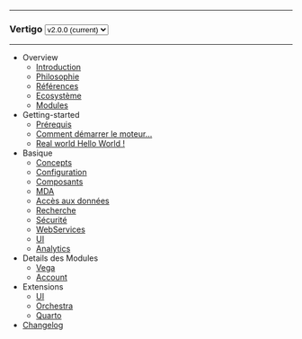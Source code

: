 <hr/>
	<h3 class="q-version-select">
	Vertigo  
	<select id="versions" onchange="javascript:location.href=this.value+location.hash">
    <option value="/vertigo-docs/">v2.0.0 (current)</option>
    <!-- <option value="/vertigo-docs/v2.0.0/">v2.0.0</option> -->
  </select>
  <script>
	$( document ).ready(function() {
		var $select = $('#versions');
		  $.ajax({
			url: 'https://api.github.com/repos/vertigo-io/vertigo-docs/tags',
		  }).then(function(options) {
			var i = 0;
			options.map(function(option) {
			  var $option = $('<option>');
			
			  $option
				.val('/vertigo-docs/'+(i>0)?option['name']:'')
				.text(option['name']+(i>0)?'':' (current)');          
			  $select.append($option);
			  i++;
			});
			var extractFromLocation = window.location.href.substring(window.location.origin.length,window.location.href.indexOf('/#/')+1);
			if(extractFromLocation.includes('draft')) {
			  $select.append('<option selected value="/vertigo-docs/draft/">draft</option>');
			}
			$select.val(extractFromLocation);			
		  });
		});
  </script>
	</h3>
<hr/>

- Overview
  - [Introduction](overview/introduction.md)
  - [Philosophie](overview/philosophie.md)
  - [Références](overview/references.md)
  - [Ecosystème](overview/ecosystem.md)
  - [Modules](overview/modules.md)
- Getting-started
  - [Prérequis](getting-started/requirements.md)  
  - [Comment démarrer le moteur...](getting-started/helloworld.md)
  - [Real world Hello World !](getting-started/realworld_helloworld.md)  
- Basique
  - [Concepts](basic/concepts.md)
  - [Configuration](basic/configuration.md)
  - [Composants](basic/composants.md)
  - [MDA](basic/mda.md)
  - [Accès aux données](basic/dao.md)
  - [Recherche](basic/recherche.md)
  - [Sécurité](basic/securite.md)
  - [WebServices](basic/webservices.md)
  - [UI](basic/ui.md)
  - [Analytics](basic/analytics.md)
- Details des Modules
  - [Vega](advanced/vega.md)
  - [Account](advanced/account.md)
- Extensions
  - [UI](extensions/ui.md)
  - [Orchestra](extensions/orchestra.md)
  - [Quarto](extensions/quarto.md)
- [Changelog](changes.md)
